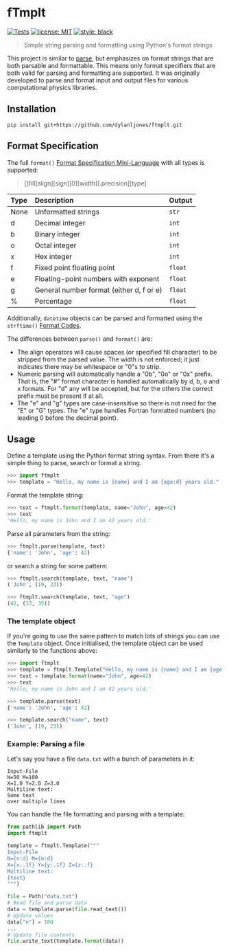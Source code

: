 # fTmplt

[![Tests][tests-badge]][tests-link]
[![license: MIT][license-badge]][license-link]
[![style: black][black-badge]][black-link]

> Simple string parsing and formatting using Python's format strings

This project is similar to [parse], but emphasizes on format strings that are both
parsable and formattable. This means only format specifiers that are both valid
for parsing and formatting are supported. It was originally developed to parse and format
input and output files for various computational physics libraries.


## Installation

```shell
pip install git+https://github.com/dylanljones/ftmplt.git
```

## Format Specification

The full ``format()`` [Format Specification Mini-Language][format-spec] with all types
is supported:

> [[fill]align][sign][0][width][.precision][type]

| Type | Description                               | Output    |
|:-----|:------------------------------------------|:----------|
| None | Unformatted strings                       | ``str``   |
| d    | Decimal integer                           | ``int``   |
| b    | Binary integer                            | ``int``   |
| o    | Octal integer                             | ``int``   |
| x    | Hex integer                               | ``int``   |
| f    | Fixed point floating point                | ``float`` |
| e    | Floating-point numbers with exponent      | ``float`` |
| g    | General number format (either d, f or e)  | ``float`` |
| %    | Percentage                                | ``float`` |

Additionally, ``datetime`` objects can be parsed and formatted using the ``strftime()``
[Format Codes][datetime-spec].

The differences between ``parse()`` and ``format()`` are:

- The align operators will cause spaces (or specified fill character) to be stripped
  from the parsed value. The width is not enforced; it just indicates there may be
  whitespace or "0"s to strip.
- Numeric parsing will automatically handle a "0b", "0o" or "0x" prefix.
  That is, the "#" format character is handled automatically by d, b, o and x formats.
  For "d" any will be accepted, but for the others the correct prefix must be present if at all.
- The "e" and "g" types are case-insensitive so there is not need for the "E" or "G" types.
  The "e" type handles Fortran formatted numbers (no leading 0 before the decimal point).


## Usage

Define a template using the Python format string syntax.
From there it's a simple thing to parse, search or format a string.
```python
>>> import ftmplt
>>> template = "Hello, my name is {name} and I am {age:d} years old."
```

Format the template string:
```python
>>> text = ftmplt.format(template, name="John", age=42)
>>> text
'Hello, my name is John and I am 42 years old.'
```

Parse all parameters from the string:
```python
>>> ftmplt.parse(template, text)
{'name': 'John', 'age': 42}
```
or search a string for some pattern:
```python
>>> ftmplt.search(template, text, "name")
('John', (19, 23))

>>> ftmplt.search(template, text, "age")
(42, (33, 35))
```

### The template object

If you're going to use the same pattern to match lots of strings you can use the
``Template`` object. Once initialised, the template object can be used similarly
to the functions above:

```python
>>> import ftmplt
>>> template = ftmplt.Template("Hello, my name is {name} and I am {age:d} years old.")
>>> text = template.format(name="John", age=42)
>>> text
'Hello, my name is John and I am 42 years old.'

>>> template.parse(text)
{'name': 'John', 'age': 42}

>>> template.search("name", text)
('John', (19, 23))
```

### Example: Parsing a file

Let's say you have a file ``data.txt`` with a bunch of parameters in it:
```text
Input-File
N=50 M=100
X=1.0 Y=2.0 Z=3.0
Multiline text:
Some text
over multiple lines
```

You can handle the file formatting and parsing with a template:
```python
from pathlib import Path
import ftmplt

template = ftmplt.Template("""
Input-File
N={n:d} M={m:d}
X={x:.1f} Y={y:.1f} Z={z:.f}
Multiline text:
{text}
""")

file = Path("data.txt")
# Read file and parse data
data = template.parse(file.read_text())
# Update values
data["n"] = 100
...
# Update file contents
file.write_text(template.format(data))
```

[parse]: https://github.com/r1chardj0n3s/parse
[format-spec]: https://docs.python.org/3/library/string.html#format-specification-mini-language
[datetime-spec]: https://docs.python.org/3/library/datetime.html#strftime-and-strptime-format-codes

[tests-badge]: https://img.shields.io/github/actions/workflow/status/dylanljones/ftmplt/tests.yml?branch=master&label=tests&logo=github&style=flat
[tests-link]: https://github.com/dylanljones/ftmplt/actions/workflows/tests.yml

[license-badge]: https://img.shields.io/github/license/dylanljones/ftmplt?style=flat&color=lightgrey
[license-link]: https://github.com/dylanljones/ftmplt/blob/master/LICENSE

[black-badge]: https://img.shields.io/badge/code%20style-black-000000?style=flat
[black-link]: https://github.com/psf/black
